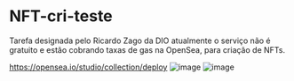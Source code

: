 # NFT-cri-teste
Tarefa designada pelo Ricardo Zago da DIO  atualmente o serviço não é gratuito e estão cobrando taxas de gas na OpenSea, para criação de NFTs.

https://opensea.io/studio/collection/deploy
![image](https://github.com/user-attachments/assets/fd20ba00-80b9-4dff-8b9a-a5563384da53)
![image](https://github.com/user-attachments/assets/35dd68e7-8039-4708-a322-0fd2d67010da)
